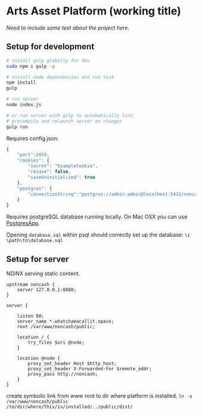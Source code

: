 # Arts Asset Platform (working title)

*Need to include some text about the project here.*

## Setup for development

```sh
# install gulp globally for dev
sudo npm i gulp -g

# install node dependancies and run task
npm install
gulp

# run server
node index.js

# or run server with gulp to automatically lint, 
# precompile and relaunch server on changes
gulp run

```

Requires config.json:

```js
{
	"port":8080,
	"cookies": {
		"secret": "ExampleCookie",
		"resave": false,
		"saveUninitialized": true
	},
	"postgres": {
		"connectionString":"postgres://admin:admin@localhost:5432/noncash"
	}
}
```

Requires postgreSQL database running locally. On Mac OSX you can use [PostgresApp](http://postgresapp.com).

Opening `database.sql` within psql should correctly set up the database: `\i \path\to\database.sql`


## Setup for server

NGINX serving static content.

```nginx
upstream noncash {
	server 127.0.0.1:8080;
}

server {

	listen 80;
	server_name *.whatchamacallit.space;
	root /var/www/noncash/public;

	location / {
		try_files $uri @node;
	}

	location @node {
		proxy_set_header Host $http_host;
		proxy_set_header X-Forwarded-For $remote_addr;
		proxy_pass http://noncash;
	}
}
```

create symbolic link from www root to dir where platform is installed.
`ln -s /var/www/noncash/public /to/dir/where/this/is/installed/../public/dist/`


